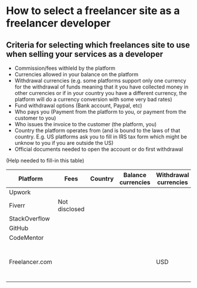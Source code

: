 # How to select a freelancer site as a freelancer developer

## Criteria for selecting which freelances site to use when selling your services as a developer
- Commission/fees withleld by the platform
- Currencies allowed in your balance on the platform
- Withdrawal currencies (e.g. some platforms support only one currency for the withdrawal of funds meaning that it you have collected money in other currencies or if in your country you have a different currency, the platform will do a currency conversion with some very bad rates)
- Fund withdrawal options (Bank account, Paypal, etc)
- Who pays you (Payment from the platform to you, or payment from the customer to you)
- Who issues the invoice to the customer (the platform, you)
- Country the platform operates from (and is bound to the laws of that country. E.g. US platforms ask you to fill in IRS tax form which might be unknow to you if you are outside the US)
- Official documents needed to open the account or do first withdrawal 

(Help needed to fill-in this table)

| Platform | Fees | Country | Balance currencies | Withdrawal currencies | Withdrawal to | Notes |
| ---- | --- | ---- | ---- | ---- | ---- |---- |
| Upwork | | | | | | |
| Fiverr | Not disclosed | | | | | |
| StackOverflow | | | | | | |
| GitHub | | | | | | |
| CodeMentor | | | | | | |
| Freelancer.com | | | | USD | | [Beware of issues like this](https://dev.to/chrisdunne/dont-use-freelancercom-hfj) |
